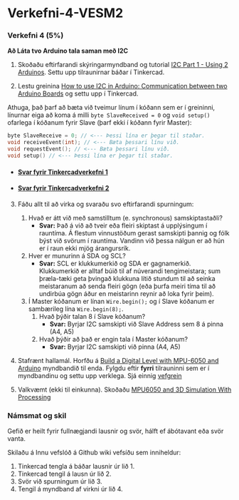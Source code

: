 # Verkefni-4-VESM2
### Verkefni 4 (5%)

**Að Láta tvo Arduino tala saman með I2C**
 
1. Skoðaðu eftirfarandi skýringarmyndband og tutorial [I2C Part 1 - Using 2 Arduinos](https://www.youtube.com/watch?v=PnG4fO5_vU4&list=PLWNDWPAClRVpetVqItj-TC0vsflLzN9-8&index=2&t=355s). Settu upp tilraunirnar báðar í Tinkercad.

2. Lestu greinina [How to use I2C in Arduino: Communication between two Arduino Boards](https://circuitdigest.com/microcontroller-projects/arduino-i2c-tutorial-communication-between-two-arduino) og settu upp í Tinkercad.

Athuga, það þarf að bæta við tveimur línum í kóðann sem er í greininni, línurnar eiga að koma á milli `byte SlaveReceived = 0` og `void setup()` ofarlega í kóðanum fyrir Slave (þarf ekki í kóðann fyrir Master):

  ```c
  byte SlaveReceive = 0; // <--- Þessi lína er þegar til staðar.
  void receiveEvent(int); // <--- Bæta þessari línu við.
  void requestEvent(); // <--- Bæta þessari línu við.
  void setup() // <--- Þessi lína er þegar til staðar.
  ```
   * #### [Svar fyrir Tinkercadverkefni 1](https://www.tinkercad.com/things/bQXNtgzwLia-i2c-part-1-using-2-arduinos/editel)
   * #### [Svar fyrir Tinkercadverkefni 2](https://www.tinkercad.com/things/8XvAzjj6vo7-smashing-snaget/editel)

3. Fáðu allt til að virka og svaraðu svo eftirfarandi spurningum:
 
   1. Hvað er átt við með samstilltum (e. synchronous) samskiptastaðli?
      * __Svar:__ Það á við að tveir eða fleiri skiptast á upplýsingum í rauntíma. Á flestum vinnustöðum gerast samskipti þannig og fólk býst við svörum í rauntíma. Vandinn við þessa nálgun er að hún er í raun ekki mjög árangursrík.
   2. Hver er munurinn á SDA og SCL?
      * __Svar:__ SCL er klukkumerkið og SDA er gagnamerkið. Klukkumerkið er alltaf búið til af núverandi tengimeistara; sum þræla-tæki geta þvingað klukkuna lítið stundum til að seinka meistaranum að senda fleiri gögn (eða þurfa meiri tíma til að undirbúa gögn áður en meistarinn reynir að loka fyrir þeim).
   3. Í Master kóðanum er línan `Wire.begin();` og í Slave kóðanum er sambærileg lína `Wire.begin(8);`.
      1. Hvað þýðir talan 8 í Slave kóðanum?
         * __Svar:__ Byrjar I2C samskipti við Slave Address sem 8 á pinna (A4, A5)
      2. Hvað þýðir að það er engin tala í Master kóðanum?
         * __Svar:__ Byrjar I2C samskipti við pinna (A4, A5)
      
4. Stafrænt hallamál. Horfðu á [Build a Digital Level with MPU-6050 and Arduino](https://www.youtube.com/watch?v=XCyRXMvVSCw) myndbandið til enda. Fylgdu eftir **fyrri** tilrauninni sem er í myndbandinu og settu upp verklega. Sjá einnig [vefgrein](https://dronebotworkshop.com/mpu-6050-level/)

5. Valkvæmt (ekki til einkunna). Skoðaðu [MPU6050 and 3D Simulation With Processing](https://www.instructables.com/id/Arduino-MPU6050-GY521-6-Axis-Accelerometer-Gyro-3D/)

### Námsmat og skil
Gefið er heilt fyrir fullnægjandi lausnir og svör, hálft ef ábótavant eða svör vanta.

Skilaðu á Innu vefslóð á Github wiki vefsíðu sem inniheldur:

1. Tinkercad tengla á báðar lausnir úr lið 1. 
2. Tinkercad tengil á lausn úr lið 2. 
3. Svör við spurningum úr lið 3.
4. Tengil á myndband af virkni úr lið 4.


